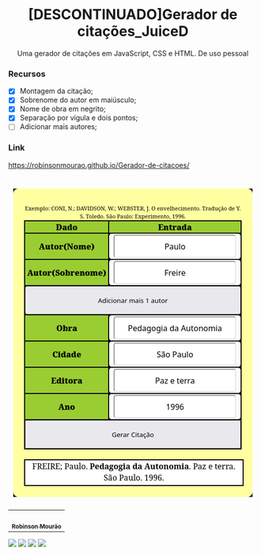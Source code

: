 <h1 align="center">[DESCONTINUADO]Gerador de citações_JuiceD</h1>

<p align="center">Uma gerador de citações em JavaScript, CSS e HTML. De uso pessoal</p>

### Recursos
- [x] Montagem da citação;
- [x] Sobrenome do autor em maiúsculo;
- [x] Nome de obra em negrito;
- [x] Separação por vígula e dois pontos;
- [ ] Adicionar mais autores;

### Link

https://robinsonmourao.github.io/Gerador-de-citacoes/

<h1 align="center">
  <img alt="Gerador de citações JuiceD" src="./Gerador de citações JuiceD.png" />
</h1>

<table>
  <td align="center">
	    <a href="https://github.com/robinsonmourao">
		    <img style="border-radius: 50%;" src="https://avatars.githubusercontent.com/u/49078615?s=460&u=1163c04d9f35b577063b3f6550ae520c4dd2f866&v=4" width="100px;" alt=""/>
		    <br/><sub><b>Robinson Mourão</b></sub>
		</a></br>
    </td>
</table>

<div>
  <a href="https://www.youtube.com/channel/UCBpKEuXZoi1qBtf4jLx1IuQ" target="_blank"><img src="https://img.shields.io/badge/YouTube-FF0000?style=for-the-badge&logo=youtube&logoColor=white" target="_blank"></a>
  <a href="https://www.instagram.com/robinson_mds.java" target="_blank"><img src="https://img.shields.io/badge/-Instagram-%23E4405F?style=for-the-badge&logo=instagram&logoColor=white" target="_blank"></a>
  <a href = "mailto:bob.info.guaratiba@gmail.com"><img src="https://img.shields.io/badge/-Gmail-%23333?style=for-the-badge&logo=gmail&logoColor=white" target="_blank"></a>
  <a href = "https://www.linkedin.com/in/robinson-mour%C3%A3o-9585a3248/"><img src="https://img.shields.io/badge/LinkedIn-0077B5?style=for-the-badge&logo=linkedin&logoColor=white"></a>
</div>
